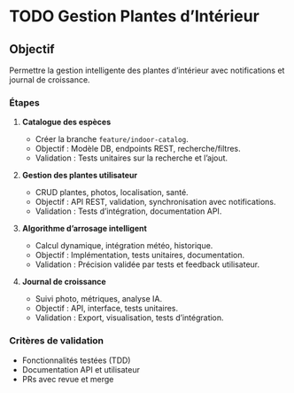 # TODO Gestion Plantes d’Intérieur

## Objectif
Permettre la gestion intelligente des plantes d’intérieur avec notifications et journal de croissance.

### Étapes
1. **Catalogue des espèces**
   - Créer la branche `feature/indoor-catalog`.
   - Objectif : Modèle DB, endpoints REST, recherche/filtres.
   - Validation : Tests unitaires sur la recherche et l’ajout.

2. **Gestion des plantes utilisateur**
   - CRUD plantes, photos, localisation, santé.
   - Objectif : API REST, validation, synchronisation avec notifications.
   - Validation : Tests d’intégration, documentation API.

3. **Algorithme d’arrosage intelligent**
   - Calcul dynamique, intégration météo, historique.
   - Objectif : Implémentation, tests unitaires, documentation.
   - Validation : Précision validée par tests et feedback utilisateur.

4. **Journal de croissance**
   - Suivi photo, métriques, analyse IA.
   - Objectif : API, interface, tests unitaires.
   - Validation : Export, visualisation, tests d’intégration.

### Critères de validation
- Fonctionnalités testées (TDD)
- Documentation API et utilisateur
- PRs avec revue et merge

